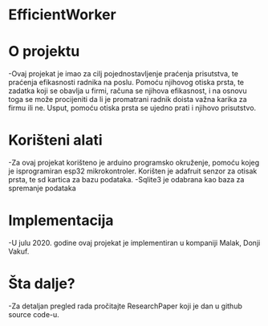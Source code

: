 # EfficientWorker

# O projektu
  -Ovaj projekat je imao za cilj pojednostavljenje praćenja prisutstva, te praćenja efikasnosti
  radnika na poslu. Pomoću njihovog otiska prsta, te zadatka koji se obavlja u firmi, računa se 
  njihova efikasnost, i na osnovu toga se može procijeniti da li je promatrani radnik doista važna
  karika za firmu ili ne. Usput, pomoću otiska prsta se ujedno prati i njihovo prisutstvo.
  
# Korišteni alati
  -Za ovaj projekat korišteno je arduino programsko okruženje, pomoću kojeg je isprogramiran esp32
  mikrokontroler. Korišten je adafruit senzor za otisak prsta, te sd kartica za bazu podataka.
  -Sqlite3 je odabrana kao baza za spremanje podataka
  
# Implementacija
 -U julu 2020. godine ovaj projekat je implementiran u kompaniji Malak, Donji Vakuf.
 
# Šta dalje?
  -Za detaljan pregled rada pročitajte ResearchPaper koji je dan u github source code-u.
